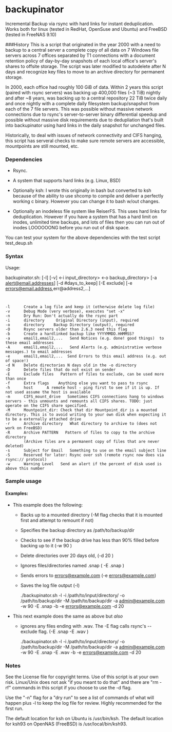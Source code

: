 # backupinator
Incremental Backup via rsync with hard links for instant deduplication. Works both for linux (tested in RedHat, OpenSuse and Ubuntu) and FreeBSD (tested in FreeNAS 9.10)

###History
This is a script that originated in the year 2000 with a need to backup to a central server a complete 
copy of all data on 7 Windows file servers across 7 offices separated by T1 connections with a document retention 
policy of day-by-day snapshots of each local office's server's shares to offsite storage. The script was later modified to autodelete after N days and recognize key files to move to an archive directory for permanent storage. 

In 2000, each office had roughly 100 GiB of data. Within 2 years this script (paired with rsync servers) was backing up 400,000 files (~3 TiB) nightly and after ~8 years, was backing up to a central repository 22 TiB twice daily and once nightly with a complete daily filesystem backup/snapshot from each of the 7 file servers.  This was possible without massive network connections due to rsync's server-to-server binary differential speedup and possible without massive disk requirements due to dedupliation that's built into backupinator using hard links in the daily snapshot for unchanged files.  

Historically, to deal with issues of network connectivity and CIFS hanging, this script has serveral checks to make sure remote servers are accessible, mountpoints are still mounted, etc.

### Dependencies

* Rsync. 

* A system that supports hard links (e.g. Linux, BSD) 

* Optionally ksh: I wrote this originally in bash but converted to ksh because of the ability to use shcomp 
to compile and deliver a perfectly working c binary. However you can change it to bash w/out changes. 

* Optionally an inodeless file system like ReiserFS. This uses hard links for deduplication. However if you have a system that has a hard limit on inodes, unlimited time backups, and lots of files then you can run out of inodes LOOOOOONG before you run out of disk space.

You can test your system for the above dependencies with the test script test\_deup.sh

### Syntax
 Usage: 

backupinator.sh: [-l] [-v] <-i input\_directory> <-o backup\_directory> [-a alert@email.addresses] [-d #days_to_keep] [-E exclude] [-e errors@email.address,err@address2,...] 

```
 

-l      Create a log file and keep it (otherwise delete log file)
-v      Debug Mode (very verbose), executes "set -x" 
-n      Dry Run: Don't actually do the rsync part
-i      directory     Original Directory (input), required
-o      directory    Backup Directory (output), required
-O      Rsync servers older than 2.6.3 need this flag
-b      Create a hardlinked backup like YYYYMMDD.HHMMSS? 
-a      email1,email2,...   Send Notices (e.g. done! good things)  to these email addresses
-A      email1,email2,...   Send Alerts (e.g. administrative verbose messages.) to email addresses
-e      email1,email2,...  Send Errors to this email address (e.g. out of space!)
-d N    Delete directories N days old in the -o directory
-D      Delete files that do not exist on sender
-E      Exclude files   Pattern of files to exclude, can be used more than once
-f      Extra flags    Anything else you want to pass to rsync
-h      host      A remote host - ping first to see if it is up. If not used assume the host is available
-m      CIFS_mount_drive   Sometimes CIFS connections hang to windows servers - this unmounts and remounts all CIFS shares. TODO: just operate on the CIFS share specified. 
-M      Mountpoint_dir: Check that dir Mountpoint_dir is a mounted directory. This is to avoid writing to your own disk when expecting it to be a externally attached drive
-r      Archive directory   What directory to archive to (does not work on FreeBSD)
-R      Archive PATTERN   Pattern of files to copy to the archive directory
        (Archive files are a permanent copy of files that are never deleted)
-s      Subject for Email   Something to use on the email subject line
-S      Reserved for later: Rsync over ssh (remote rsync now does via rsync:// protocol) 
-w      Warning Level   Send an alert if the percent of disk used is above this number
```


### Sample usage

#### Examples:

* This example does the following:
  * Backs up to a mounted directory (-M flag checks that it is mounted first and attempt to remount if not)
  * Specifies the backup directory as /path/to/backup/dir 
  * Checks to see if the backup drive has less than 90% filled before backing up to it (-w 90 )
  * Delete directories over 20 days old, (-d 20 ) 
  * Ignores files/directories named .snap ( -E .snap )
  * Sends errors to errors@example.com (-e errors@example.com)
  * Saves the log file output (-l)

     ./backupinator.sh -l -i /path/to/input/directory/ -o /path/to/backup/dir -M /path/to/backup/dir  -a admin@example.com -w 90 -E .snap -b -e errors@example.com -d 20


* This next example does the same as above but *also* 
  * ignores any files ending with .wav. The -E flag calls rsync's --exclude flag.  (-E .snap -E .wav )

     ./backupinator.sh -l -i /path/to/input/directory/ -o /path/to/backup/dir -M /path/to/backup/dir  -a admin@example.com -w 90 -E .snap -E .wav -b -e errors@example.com -d 20

### Notes

See the License file for copyright terms. Use of this script is at your own risk. Linux/Unix does not ask "if you meant to do that" and there are "rm -rf" commands in this script if you choose to use the -d flag. 

Use the "-n" flag for a "dry run" to see a list of commands of what will happen plus -l to keep the log file for review. Highly recommended for the first run.  

The default location for ksh on Ubuntu is /usr/bin/ksh. The default location for ksh93 on OpenNAS (FreeBSD) is /usr/local/bin/ksh93. 


